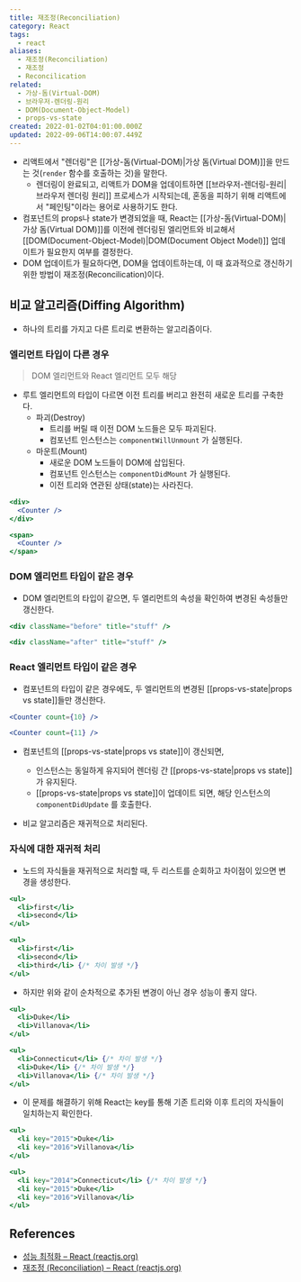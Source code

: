 ```yaml
---
title: 재조정(Reconciliation)
category: React
tags:
  - react
aliases:
  - 재조정(Reconciliation)
  - 재조정
  - Reconcilication
related:
  - 가상-돔(Virtual-DOM)
  - 브라우저-렌더링-원리
  - DOM(Document-Object-Model)
  - props-vs-state
created: 2022-01-02T04:01:00.000Z
updated: 2022-09-06T14:00:07.449Z
---
```


<Metadata />

- 리액트에서 "렌더링"은 [[가상-돔(Virtual-DOM)|가상 돔(Virtual DOM)]]을 만드는 것(`render` 함수를 호출하는 것)을 말한다.
  - 렌더링이 완료되고, 리액트가 DOM을 업데이트하면 [[브라우저-렌더링-원리|브라우저 렌더링 원리]] 프로세스가 시작되는데, 혼동을 피하기 위해 리액트에서 "페인팅"이라는 용어로 사용하기도 한다.
- 컴포넌트의 props나 state가 변경되었을 때, React는 [[가상-돔(Virtual-DOM)|가상 돔(Virtual DOM)]]를 이전에 렌더링된 엘리먼트와 비교해서 [[DOM(Document-Object-Model)|DOM(Document Object Model)]] 업데이트가 필요한지 여부를 결정한다.
- DOM 업데이트가 필요하다면, DOM을 업데이트하는데, 이 때 효과적으로 갱신하기 위한 방법이 재조정(Reconcilication)이다.

## 비교 알고리즘(Diffing Algorithm)

- 하나의 트리를 가지고 다른 트리로 변환하는 알고리즘이다.

### 엘리먼트 타입이 다른 경우

> DOM 엘리먼트와 React 엘리먼트 모두 해당

- 루트 엘리먼트의 타입이 다르면 이전 트리를 버리고 완전히 새로운 트리를 구축한다.
  - 파괴(Destroy)
    - 트리를 버릴 때 이전 DOM 노드들은 모두 파괴된다.
    - 컴포넌트 인스턴스는 `componentWillUnmount` 가 실행된다.
  - 마운트(Mount)
    - 새로운 DOM 노드들이 DOM에 삽입된다.
    - 컴포넌트 인스턴스는 `componentDidMount` 가 실행된다.
    - 이전 트리와 연관된 상태(state)는 사라진다.

```jsx
<div>
  <Counter />
</div>

<span>
  <Counter />
</span>
```

### DOM 엘리먼트 타입이 같은 경우

- DOM 엘리먼트의 타입이 같으면, 두 엘리먼트의 속성을 확인하여 변경된 속성들만 갱신한다.

```jsx
<div className="before" title="stuff" />

<div className="after" title="stuff" />
```

### React 엘리먼트 타입이 같은 경우

- 컴포넌트의 타입이 같은 경우에도, 두 엘리먼트의 변경된 [[props-vs-state|props vs state]]들만 갱신한다.

```jsx
<Counter count={10} />

<Counter count={11} />
```

- 컴포넌트의 [[props-vs-state|props vs state]]이 갱신되면,

  - 인스턴스는 동일하게 유지되어 렌더링 간 [[props-vs-state|props vs state]]가 유지된다.
  - [[props-vs-state|props vs state]]이 업데이트 되면, 해당 인스턴스의 `componentDidUpdate` 를 호출한다.

- 비교 알고리즘은 재귀적으로 처리된다.

### 자식에 대한 재귀적 처리

- 노드의 자식들을 재귀적으로 처리할 때, 두 리스트를 순회하고 차이점이 있으면 변경을 생성한다.

```jsx
<ul>
  <li>first</li>
  <li>second</li>
</ul>

<ul>
  <li>first</li>
  <li>second</li>
  <li>third</li> {/* 차이 발생 */}
</ul>
```

- 하지만 위와 같이 순차적으로 추가된 변경이 아닌 경우 성능이 좋지 않다.

```jsx
<ul>
  <li>Duke</li>
  <li>Villanova</li>
</ul>

<ul>
  <li>Connecticut</li> {/* 차이 발생 */}
  <li>Duke</li> {/* 차이 발생 */}
  <li>Villanova</li> {/* 차이 발생 */}
</ul>
```

- 이 문제를 해결하기 위해 React는 key를 통해 기존 트리와 이후 트리의 자식들이 일치하는지 확인한다.

```jsx
<ul>
  <li key="2015">Duke</li>
  <li key="2016">Villanova</li>
</ul>

<ul>
  <li key="2014">Connecticut</li> {/* 차이 발생 */}
  <li key="2015">Duke</li>
  <li key="2016">Villanova</li>
</ul>
```

## References

- [성능 최적화 – React (reactjs.org)](https://ko.reactjs.org/docs/optimizing-performance.html#avoid-reconciliation)
- [재조정 (Reconciliation) – React (reactjs.org)](https://ko.reactjs.org/docs/reconciliation.html)
